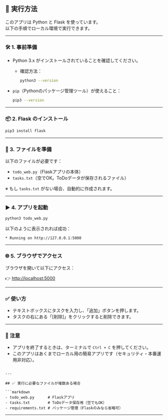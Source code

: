 ## 🚀 実行方法

このアプリは Python と Flask を使っています。  
以下の手順でローカル環境で実行できます。

---

### 🛠 1. 事前準備

- Python 3.x がインストールされていることを確認してください。
  - 確認方法：

    ```bash
    python3 --version
    ```

- `pip`（Pythonのパッケージ管理ツール）が使えること：

    ```bash
    pip3 --version
    ```

---

### 📦 2. Flask のインストール

```bash
pip3 install flask
````

---

### 📂 3. ファイルを準備

以下のファイルが必要です：

* `todo_web.py`（Flaskアプリの本体）
* `tasks.txt`（空でOK。ToDoデータが保存されるファイル）

※ もし `tasks.txt` がない場合、自動的に作成されます。

---

### ▶️ 4. アプリを起動

```bash
python3 todo_web.py
```

以下のように表示されれば成功：

```
* Running on http://127.0.0.1:5000
```

---

### 🌐 5. ブラウザでアクセス

ブラウザを開いて以下にアクセス：

👉 [http://localhost:5000](http://localhost:5000)

---

### ✅ 使い方

* テキストボックスにタスクを入力し、「追加」ボタンを押します。
* タスクの右にある「\[削除]」をクリックすると削除できます。

---

### 🧼 注意

* アプリを終了するときは、ターミナルで `Ctrl + C` を押してください。
* このアプリはあくまでローカル用の簡易アプリです（セキュリティ・本番運用非対応）。

````

---

## ✅ 実行に必要なファイルが複数ある場合

```markdown
- todo_web.py      # Flaskアプリ
- tasks.txt        # ToDoデータ保存用（空でもOK）
- requirements.txt # パッケージ管理（Flaskのみなら省略可）
````

---
